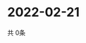 # 2022-02-21
  共 0条

  <!-- BEGIN -->
  <!-- 最后更新时间Mon Feb 21 2022 23:04:19 GMT+0000 (Coordinated Universal Time) -->
  
  <!-- END -->
  
  
